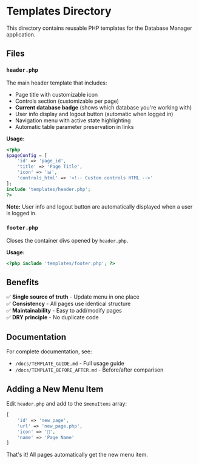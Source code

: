 # Templates Directory

This directory contains reusable PHP templates for the Database Manager application.

## Files

### `header.php`
The main header template that includes:
- Page title with customizable icon
- Controls section (customizable per page)
- **Current database badge** (shows which database you're working with)
- User info display and logout button (automatic when logged in)
- Navigation menu with active state highlighting
- Automatic table parameter preservation in links

**Usage:**
```php
<?php
$pageConfig = [
    'id' => 'page_id',
    'title' => 'Page Title',
    'icon' => '📊',
    'controls_html' => '<!-- Custom controls HTML -->'
];
include 'templates/header.php';
?>
```

**Note:** User info and logout button are automatically displayed when a user is logged in.

### `footer.php`
Closes the container divs opened by `header.php`.

**Usage:**
```php
<?php include 'templates/footer.php'; ?>
```

## Benefits

✅ **Single source of truth** - Update menu in one place  
✅ **Consistency** - All pages use identical structure  
✅ **Maintainability** - Easy to add/modify pages  
✅ **DRY principle** - No duplicate code  

## Documentation

For complete documentation, see:
- `/docs/TEMPLATE_GUIDE.md` - Full usage guide
- `/docs/TEMPLATE_BEFORE_AFTER.md` - Before/after comparison

## Adding a New Menu Item

Edit `header.php` and add to the `$menuItems` array:

```php
[
    'id' => 'new_page',
    'url' => 'new_page.php',
    'icon' => '🎯',
    'name' => 'Page Name'
]
```

That's it! All pages automatically get the new menu item.

